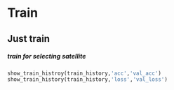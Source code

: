 # Train 
## Just train
##### train for selecting satellite
```py
show_train_histroy(train_history,'acc','val_acc')
show_train_history(train_history,'loss','val_loss')
```